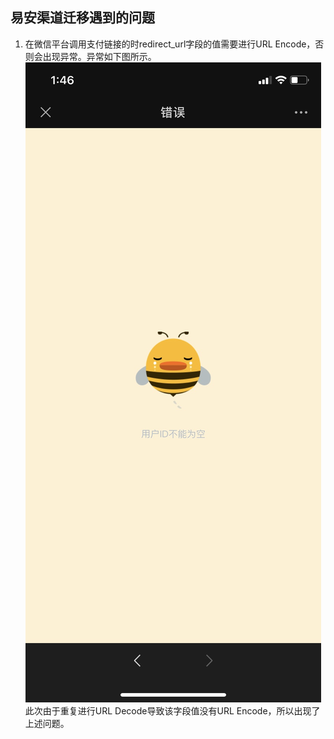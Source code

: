## 易安渠道迁移遇到的问题

1. 在微信平台调用支付链接的时redirect_url字段的值需要进行URL Encode，否则会出现异常。异常如下图所示。
   ![](..\img\lADPBGKocVxN_EHNBwDNAzw_828_1792.jpg)
   此次由于重复进行URL Decode导致该字段值没有URL Encode，所以出现了上述问题。